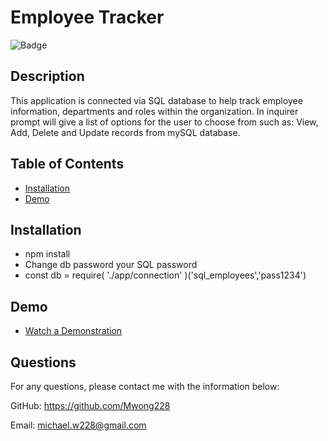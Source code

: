 
# Employee Tracker

![Badge](https://img.shields.io/badge/license-MIT-blue)

## Description
This application is connected via SQL database to help track employee information, departments and roles within the organization. In inquirer prompt will give a list of options for the user to choose from such as: View, Add, Delete and Update records from mySQL database. 

## Table of Contents
* [Installation](#installation)
* [Demo](#demo)

## Installation
* npm install 
* Change db password your SQL password 
* const db = require( './app/connection' )('sql_employees','pass1234')

## Demo
* [Watch a Demonstration](https://drive.google.com/file/d/1DhhcK5y9u6-s63XoMY09tSPtCUGKyEqq/view)


## Questions
For any questions, please contact me with the information below:


GitHub: https://github.com/Mwong228


Email: michael.w228@gmail.com
